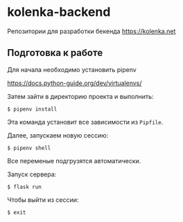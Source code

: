 # kolenka-backend

Репозитории для разработки бекенда https://kolenka.net

## Подготовка к работе

Для начала необходимо установить pipenv

https://docs.python-guide.org/dev/virtualenvs/

Затем зайти в директорию проекта и выполнить:

`$ pipenv install`

Эта команда установит все зависимости из `Pipfile`.

Далее, запускаем новую сессию:

`$ pipenv shell`

Все переменые подгрузятся автоматически.

Запуск сервера:

`$ flask run`

Чтобы выйти из сессии:

`$ exit`